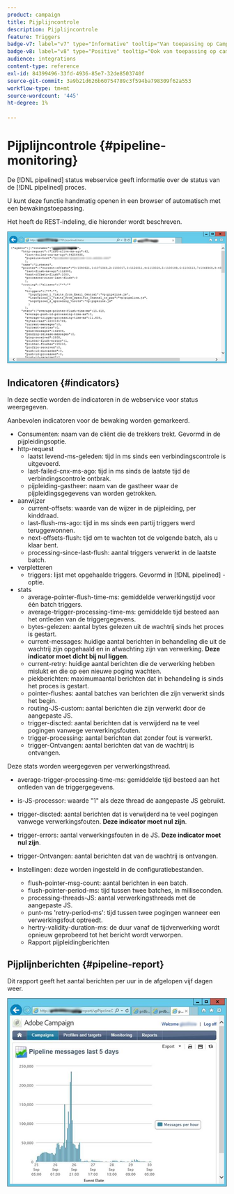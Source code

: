 ```yaml
---
product: campaign
title: Pijplijncontrole
description: Pijplijncontrole
feature: Triggers
badge-v7: label="v7" type="Informative" tooltip="Van toepassing op Campaign Classic v7"
badge-v8: label="v8" type="Positive" tooltip="Ook van toepassing op campagne v8"
audience: integrations
content-type: reference
exl-id: 84399496-33fd-4936-85e7-32de8503740f
source-git-commit: 3a9b21d626b60754789c3f594ba798309f62a553
workflow-type: tm+mt
source-wordcount: '445'
ht-degree: 1%

---
```


# Pijplijncontrole {#pipeline-monitoring}



De [!DNL pipelined] status webservice geeft informatie over de status van de [!DNL pipelined] proces.

U kunt deze functie handmatig openen in een browser of automatisch met een bewakingstoepassing.

Het heeft de REST-indeling, die hieronder wordt beschreven.

![](assets/triggers_8.png)

## Indicatoren {#indicators}

In deze sectie worden de indicatoren in de webservice voor status weergegeven.

Aanbevolen indicatoren voor de bewaking worden gemarkeerd.

* Consumenten: naam van de cliënt die de trekkers trekt. Gevormd in de pijpleidingsoptie.
* http-request
   * laatst levend-ms-geleden: tijd in ms sinds een verbindingscontrole is uitgevoerd.
   * last-failed-cnx-ms-ago: tijd in ms sinds de laatste tijd de verbindingscontrole ontbrak.
   * pijpleiding-gastheer: naam van de gastheer waar de pijpleidingsgegevens van worden getrokken.
* aanwijzer
   * current-offsets: waarde van de wijzer in de pijpleiding, per kinddraad.
   * last-flush-ms-ago: tijd in ms sinds een partij triggers werd teruggewonnen.
   * next-offsets-flush: tijd om te wachten tot de volgende batch, als u klaar bent.
   * processing-since-last-flush: aantal triggers verwerkt in de laatste batch.
* verpletteren
   * triggers: lijst met opgehaalde triggers. Gevormd in [!DNL pipelined] -optie.
* stats
   * average-pointer-flush-time-ms: gemiddelde verwerkingstijd voor één batch triggers.
   * average-trigger-processing-time-ms: gemiddelde tijd besteed aan het ontleden van de triggergegevens.
   * bytes-gelezen: aantal bytes gelezen uit de wachtrij sinds het proces is gestart.
   * current-messages: huidige aantal berichten in behandeling die uit de wachtrij zijn opgehaald en in afwachting zijn van verwerking. **Deze indicator moet dicht bij nul liggen**.
   * current-retry: huidige aantal berichten die de verwerking hebben mislukt en die op een nieuwe poging wachten.
   * piekberichten: maximumaantal berichten dat in behandeling is sinds het proces is gestart.
   * pointer-flushes: aantal batches van berichten die zijn verwerkt sinds het begin.
   * routing-JS-custom: aantal berichten die zijn verwerkt door de aangepaste JS.
   * trigger-discted: aantal berichten dat is verwijderd na te veel pogingen vanwege verwerkingsfouten.
   * trigger-processing: aantal berichten dat zonder fout is verwerkt.
   * trigger-Ontvangen: aantal berichten dat van de wachtrij is ontvangen.

Deze stats worden weergegeven per verwerkingsthread.

* average-trigger-processing-time-ms: gemiddelde tijd besteed aan het ontleden van de triggergegevens.
* is-JS-processor: waarde &quot;1&quot; als deze thread de aangepaste JS gebruikt.
* trigger-discted: aantal berichten dat is verwijderd na te veel pogingen vanwege verwerkingsfouten. **Deze indicator moet nul zijn**.
* trigger-errors: aantal verwerkingsfouten in de JS. **Deze indicator moet nul zijn**.
* trigger-Ontvangen: aantal berichten dat van de wachtrij is ontvangen.

* Instellingen: deze worden ingesteld in de configuratiebestanden.
   * flush-pointer-msg-count: aantal berichten in een batch.
   * flush-pointer-period-ms: tijd tussen twee batches, in milliseconden.
   * processing-threads-JS: aantal verwerkingsthreads met de aangepaste JS.
   * punt-ms &#39;retry-period-ms&#39;: tijd tussen twee pogingen wanneer een verwerkingsfout optreedt.
   * hertry-validity-duration-ms: de duur vanaf de tijdverwerking wordt opnieuw geprobeerd tot het bericht wordt verworpen.
   * Rapport pijpleidingberichten

## Pijplijnberichten {#pipeline-report}

Dit rapport geeft het aantal berichten per uur in de afgelopen vijf dagen weer.

![](assets/triggers_9.png)
